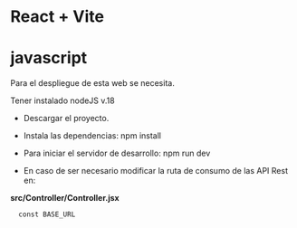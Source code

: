 # React + Vite 
# javascript

Para el despliegue de esta web se necesita.

Tener instalado nodeJS v.18

- Descargar el proyecto.
  
- Instala las dependencias:
      npm install
  
- Para iniciar el servidor de desarrollo:
      npm run dev
  
- En caso de ser necesario modificar la ruta de consumo de las API Rest en:

**src/Controller/Controller.jsx**

      const BASE_URL
         

